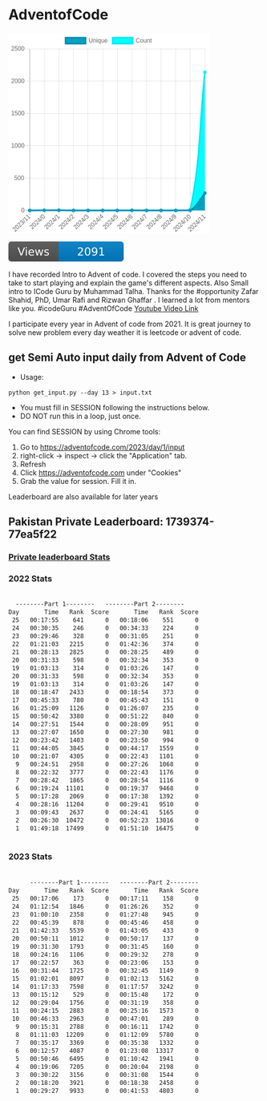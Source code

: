 




# AdventofCode

![Image of Views](https://github.com/MuhammadSaadSiddique/Views/blob/master/graph/441395757/large/year.png)

[![Image of Views](https://github.com/MuhammadSaadSiddique/Views/blob/master/svg/441395757/badge.svg)](https://github.com/MuhammadSaadSiddique/Views/blob/master/readme/441395757/week.md) 


I have recorded Intro to Advent of code. I covered the steps you need to take to start playing and explain the game's different aspects. Also Small intro to ICode Guru by Muhammad Talha. Thanks for the #opportunity Zafar Shahid, PhD, Umar Rafi and Rizwan Ghaffar . I learned a lot from mentors like you. 
#icodeGuru #AdventOfCode [Youtube Video Link](https://youtu.be/Ol2tuZsWLUM)

I participate every year in Advent of code from 2021. It is great journey to solve new problem every day weather it is leetcode or advent of code. 
## get Semi Auto input daily from Advent of Code
- Usage:
```
python get_input.py --day 13 > input.txt
```
- You must fill in SESSION following the instructions below.
- DO NOT run this in a loop, just once.

You can find SESSION by using Chrome tools:
 1) Go to https://adventofcode.com/2023/day/1/input
 2) right-click -> inspect -> click the "Application" tab.
 3) Refresh
 4) Click https://adventofcode.com under "Cookies"
 5) Grab the value for session. Fill it in.


Leaderboard are also available for later years
## Pakistan Private Leaderboard: 1739374-77ea5f22
### [Private leaderboard Stats](https://muhammadsaadsiddique.github.io/advent-readme-stars/)

### 2022 Stats
```

  --------Part 1--------   --------Part 2--------
Day       Time   Rank  Score       Time   Rank  Score
 25   00:17:55    641      0   00:18:06    551      0
 24   00:30:35    246      0   00:34:33    224      0
 23   00:29:46    328      0   00:31:05    251      0
 22   01:21:03   2215      0   01:42:36    374      0
 21   00:28:13   2825      0   00:28:25    489      0
 20   00:31:33    598      0   00:32:34    353      0
 19   01:03:13    314      0   01:03:26    147      0
 20   00:31:33    598      0   00:32:34    353      0
 19   01:03:13    314      0   01:03:26    147      0
 18   00:18:47   2433      0   00:18:54    373      0
 17   00:45:33    780      0   00:45:43    151      0
 16   01:25:09   1126      0   01:26:07    235      0
 15   00:50:42   3380      0   00:51:22    840      0
 14   00:27:51   1544      0   00:28:09    951      0
 13   00:27:07   1650      0   00:27:30    981      0
 12   00:23:42   1403      0   00:23:50    994      0
 11   00:44:05   3845      0   00:44:17   1559      0
 10   00:21:07   4305      0   00:22:43   1101      0
  9   00:24:51   2958      0   00:27:26   1068      0
  8   00:22:32   3777      0   00:22:43   1176      0
  7   00:28:42   1865      0   00:28:54   1116      0
  6   00:19:24  11101      0   00:19:37   9468      0
  5   00:17:28   2069      0   00:17:38   1392      0
  4   00:28:16  11204      0   00:29:41   9510      0
  3   00:09:43   2637      0   00:24:41   5165      0
  2   00:26:30  10472      0   00:52:23  13016      0
  1   01:49:18  17499      0   01:51:10  16475      0
  

```

### 2023 Stats

```

      --------Part 1--------   --------Part 2--------
Day       Time   Rank  Score       Time   Rank  Score
 25   00:17:06    173      0   00:17:11    158      0
 24   01:12:54   1846      0   01:26:26    352      0
 23   01:00:10   2358      0   01:27:48    945      0
 22   00:45:39    878      0   00:45:46    458      0
 21   01:42:33   5539      0   01:43:05    433      0
 20   00:50:11   1012      0   00:50:17    137      0
 19   00:31:30   1793      0   00:31:45    160      0
 18   00:24:16   1106      0   00:29:32    278      0
 17   00:22:57    363      0   00:23:06    153      0
 16   00:31:44   1725      0   00:32:45   1149      0
 15   01:02:01   8097      0   01:02:13   5162      0
 14   01:17:33   7598      0   01:17:57   3242      0
 13   00:15:12    529      0   00:15:48    172      0
 12   00:29:04   1756      0   00:31:19    358      0
 11   00:24:15   2883      0   00:25:16   1573      0
 10   00:46:33   2963      0   00:47:01    289      0
  9   00:15:31   2788      0   00:16:11   1742      0
  8   01:11:03  12209      0   01:12:09   5780      0
  7   00:35:17   3369      0   00:35:38   1332      0
  6   00:12:57   4087      0   01:23:08  13317      0
  5   00:50:46   6495      0   01:10:42   1941      0
  4   00:19:06   7205      0   00:20:04   2198      0
  3   00:30:22   3156      0   00:31:08   1544      0
  2   00:18:20   3921      0   00:18:38   2458      0
  1   00:29:27   9933      0   00:41:53   4803      0


```
